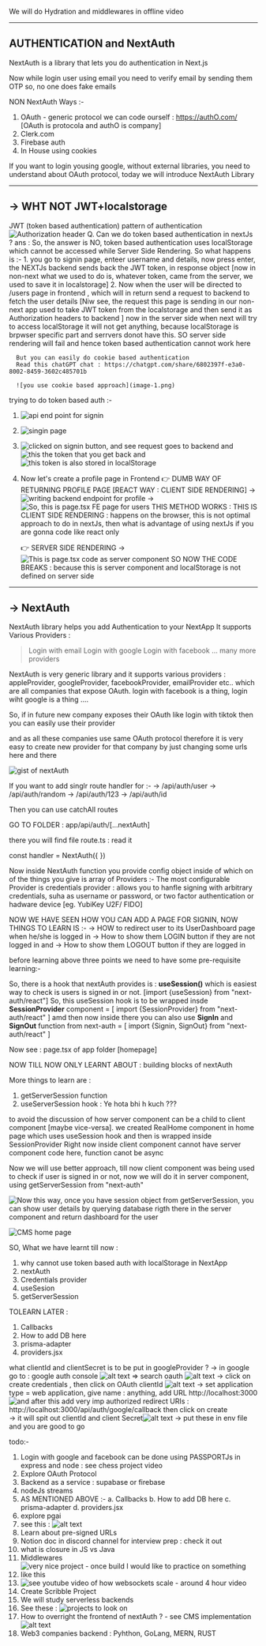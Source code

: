 We will do Hydration and middlewares in offline video

---------------------------------------------------------------------
AUTHENTICATION and NextAuth 
---------------------------------------------------------------------

NextAuth is a library that lets you do authentication in Next.js

Now while login user using email you need to verify email by sending them OTP so, no one does fake emails


NON NextAuth Ways :-
1. OAuth - generic protocol we can code ourself : https://authO.com/ [OAuth is protocola and authO is company]
2. Clerk.com 
3. Firebase auth
4. In House using cookies


If you want to login yousing google, without external libraries, you need to understand about OAuth protocol, today we will introduce NextAuth Library


------------------------------------------------------------------------------------------
-> WHT NOT JWT+localstorage 
------------------------------------------------------------------------------------------

JWT (token based authentication) pattern of authentication ![Authorization header ](image.png)
Q. Can we do token based authentication in nextJs ? 
ans : So, the answer is NO, token based authentication uses localStorage which cannot be accessed while Server Side Rendering. So what happens is :-
      1. you go to signin page, enteer username and details, now press enter, the NEXTJs backend sends back the JWT token, in response object
         [now in non-next what we used to do is, whatever token, came from the server, we used to save it in localstorage]
      2. Now when the user will be directed to /users page in frontend , which will in return send a request to backend to fetch the user details [Niw see, the request this page is sending in our non-next app used to take JWT token from the localstorage and then send it as Authorization headers to backend ] now in the server side when next will try to access localStorage it will not get anything, because localStorage is brpwser specific part and serrvers donot have this. SO server side rendering will fail and hence token based authentication cannot work here


      
      But you can easily do cookie based authentication 
      Read this chatGPT chat : https://chatgpt.com/share/6802397f-e3a0-8002-8459-3602c485701b

      ![you use cookie based approach](image-1.png)


trying to do token based auth :-
1. ![api end point for signin](image-2.png)
2. ![singin page](image-4.png)
3. ![clicked on signin button, and see request goes to backend](image-3.png) and ![this the token that you get back](image-5.png) and ![this token is also stored in localStorage](image-6.png)
4. Now let's create a profile page in Frontend
   👉 DUMB WAY OF RETURNING PROFILE PAGE [REACT WAY : CLIENT SIDE RENDERING]
   -> ![writing backend endpoint for profile](image-7.png)
   -> ![So, this is page.tsx FE page for users](image-8.png)
    THIS METHOD WORKS :  THIS IS CLIENT SIDE RENDERING : happens on the browser, this is not optimal approach to do in nextJs, then what is advantage of using nextJs if you are gonna code like react only
    
   👉 SERVER SIDE RENDERING 
   -> ![This is page.tsx code as server component](image-9.png)
   SO NOW THE CODE BREAKS : because this is server component and localStorage is not defined on server side



------------------------------------------------------------------------------------------
-> NextAuth
------------------------------------------------------------------------------------------

NextAuth library helps you add Authentication to your NextApp
It supports Various Providers : 
   > Login with email
   > Login with google
   > Login with facebook
   > ... many more providers

NextAuth is very generic library and it supports various providers : appleProvider, googleProvider, facebookProvider, emailProvider etc.. which are all companies that expose OAuth. login with facebook is a thing, login wiht google is a thing ....

So, if in future new company exposes their OAuth like login with tiktok then you can easily use their provider 


and as all these companies use same OAuth protocol therefore it is very easy to create new provider for that company by just changing some urls here and there

![gist of nextAuth](image-10.png)

If you want to add singlr route handler for :-
 -> /api/auth/user
 -> /api/auth/random
 -> /api/auth/123
 -> /api/auth/id

Then you can use catchAll routes


GO TO FOLDER : app/api/auth/[...nextAuth]

there you will find file route.ts : read it

const handler = NextAuth({
})


Now inside NextAuth function you provide config object inside of which on of the things you give is array of Providers :- 
The most configurable Provider is credentials provider :  allows you to hanfle signing with arbitrary credentials, suha as username or password, or two factor authentication or hadware device [eg. YubiKey U2F/ FIDO]



NOW WE HAVE SEEN HOW YOU CAN ADD A PAGE FOR SIGNIN, NOW THINGS TO LEARN IS :-
 -> HOW to redirect user to its UserDashboard page when he/she is logged in
 -> How to show them LOGIN button if they are not logged in and
 -> How to show them LOGOUT button if they are logged in

before learning above three points we need to have some pre-requisite learning:-

So, there is a hook that nextAuth provides is : __useSession()__ which is easiest way to check is users is signed in or not. [import {useSession} from "next-auth/react"]
So, this useSession hook is to be wrapped insde __SessionProvider__ component = [ import {SessionProvider} from "next-auth/react" ] 
amd then now inside there you can also use __SignIn__ and __SignOut__ function from next-auth = [ import {Signin, SignOut} from "next-auth/react" ]

Now see : page.tsx of app folder [homepage]



NOW TILL NOW ONLY LEARNT ABOUT : building blocks of nextAuth

More things to learn are :
1. getServerSession function
2. useServerSession hook              : Ye hota bhi h kuch ???


to avoid the discussion of how server component can be a child to client component [maybe vice-versa]. we created RealHome component in home page which uses useSession hook and then is wrapped inside SessionProvider
Right now inside client component cannot have server component code here, function canot be async

Now we will use better approach, till now client component was being used to check if user is signed in or not, now we will do it in server component, using getServerSession from "next-auth"

![Now this way, once you have session object from getServerSession, you can show user details by querying database rigth there in the server component and return dashboard for the user ](image-11.png)


![CMS home page](image-12.png)


SO, What we have learnt till now :
1. why cannot use token based auth with localStorage in NextApp
2. nextAuth
3. Credentials provider
4. useSesion
5. getServerSession


TOLEARN LATER :
1. Callbacks
2. How to add DB here
3. prisma-adapter
4. providers.jsx

what clientId and clientSecret is to be put in googleProvider ?
 -> in google go to :  google auth console ![alt text](image-13.png) => search oauth ![alt text](image-14.png)  -> click on create credentials , then click on OAuth clientId ![alt text](image-15.png) -> set application type = web application, give name : anything, add URL http://localhost:3000 ![ and after this add very imp authorized redirect URIs : http://localhost:3000/api/auth/google/callback then click on create](image-16.png)  -> it will spit out clientId and client Secret![alt text](image-17.png) -> put these in env file and you are good to go

todo:-
1. Login with google and facebook can be done using PASSPORTJs in express and node : see chess project video 
2. Explore OAuth Protocol
3. Backend as a service : supabase or firebase
4. nodeJs streams 
5. AS MENTIONED ABOVE :- 
    a. Callbacks
    b. How to add DB here
    c. prisma-adapter
    d. providers.jsx
6. explore pgai
7. see this : ![alt text](image-18.png)
8. Learn about pre-signed URLs
9. Notion doc in discord channel for interview prep : check it out
10. what is closure in JS vs Java
11. Middlewares
12. ![very nice project - once build I would like to practice on something like this](image-19.png)
13. ![see youtube video of how websockets scale - around 4 hour video](image-20.png)
14. Create Scribble Project
15. We will study serverless backends
16. See these : ![projects to look on](image-21.png)
17. How to overright the frontend of nextAuth ? - see CMS implementation ![alt text](image-22.png)
18. Web3 companies backend : Pyhthon, GoLang, MERN, RUST